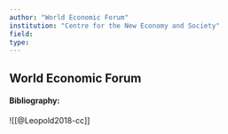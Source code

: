 ```yaml
---
author: "World Economic Forum"
institution: "Centre for the New Economy and Society"
field:
type:
---
```


## World Economic Forum
#### Bibliography:

![[@Leopold2018-cc]]